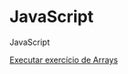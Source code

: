 # JavaScript
 JavaScript 

 
<a href= "https://guilhermesella.github.io/JavaScript/Arrays/index">Executar exercício de Arrays</a>
